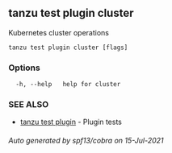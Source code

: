 ## tanzu test plugin cluster

Kubernetes cluster operations

```
tanzu test plugin cluster [flags]
```

### Options

```
  -h, --help   help for cluster
```

### SEE ALSO

* [tanzu test plugin](tanzu_test_plugin.md)     - Plugin tests

###### Auto generated by spf13/cobra on 15-Jul-2021
